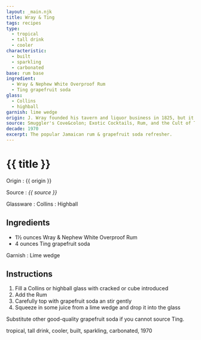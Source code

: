 ```yaml
---
layout: _main.njk
title: Wray & Ting
tags: recipes
type:
  - tropical
  - tall drink
  - cooler
characteristic:
  - built
  - sparkling
  - carbonated
base: rum base
ingredient:
  - Wray & Nephew White Overproof Rum
  - Ting grapefruit soda
glass:
  - Collins
  - highball
garnish: lime wedge
origin: J. Wray founded his tavern and liquor business in 1825, but it was not until 1976 that Ting grapefruit soda became available, making possible a marriage of liquids that would become a beloved Jamaican staple.
source: Smuggler's Cove&colon; Exotic Cocktails, Rum, and the Cult of Tiki
decade: 1970
excerpt: The popular Jamaican rum & grapefruit soda refresher.
---
```

<!-- markdownlint-disable MD025 -->
# {{ title }}
<!-- markdownlint-enable MD025 -->

Origin
  : {{ origin }}

Source
  : <cite><span data-pagefind-filter="Source">{{ source }}</span></cite>

Glassware
  : <span data-pagefind-filter="Glassware">Collins</span>
  : <span data-pagefind-filter="Glassware">Highball</span>

## Ingredients

* 1&frac12; ounces Wray & Nephew White Overproof Rum
* 4 ounces Ting grapefruit soda

Garnish
  : <span data-pagefind-filter="Garnish">Lime wedge</span>

## Instructions

1. Fill a Collins or highball glass with cracked or cube introduced
2. Add the Rum
3. Carefully top with grapefruit soda an stir gently
4. Squeeze in some juice from a lime wedge and drop it into the glass

<tiki-callout type="note">

  Substitute other good-quality grapefruit soda if you cannot source Ting.

</tiki-callout>

<div
  data-origin[0]="Jamaica"
  data-origin[1]="Traditional"
  data-ingredient[0]="pot still unaged rum (overproof)"
  data-pagefind-filter="
    Origin[data-origin[0]],
    Origin[data-origin[1]],
    Ingredient[data-ingredient[0]]
  "
>
</div>

<div
  data-cat[0]="Drink"
  data-type[0]="Tropical"
  data-type[1]="Tall drink"
  data-type[2]="Cooler"
  data-char[0]="Built"
  data-char[1]="Sparkling"
  data-char[2]="Carbonated"
  data-base[0]="Rum/Cane spirits"
  data-ingredient[0]="Wray & Nephew White Overproof Rum"
  data-ingredient[1]="Pot still unaged rum"
  data-ingredient[2]="Pot still unaged rum (overproof)"
  data-ingredient[3]="Grapefruit soda"
  data-ingredient[4]="Ting grapefruit soda"
  data-origin[0]="Jamaica"
  data-origin[1]="Traditional"
  data-decade[0]="1970"
  data-pagefind-filter="
    Category[data-cat[0]],
    Type[data-type[0]],
    Type[data-type[1]],
    Type[data-type[2]],
    Characteristic[data-char[0]],
    Characteristic[data-char[1]],
    Characteristic[data-char[2]],
    Base[data-base[0]],
    Ingredient[data-ingredient[0]],
    Ingredient[data-ingredient[1]],
    Ingredient[data-ingredient[2]],
    Ingredient[data-ingredient[3]],
    Ingredient[data-ingredient[4]],
    Origin[data-origin[0]],
    Origin[data-origin[1]],
    Decade[data-decade[0]]
  "
>
</div>

<div class="keywords" aria-hidden>tropical, tall drink, cooler, built, sparkling, carbonated, 1970</div>
